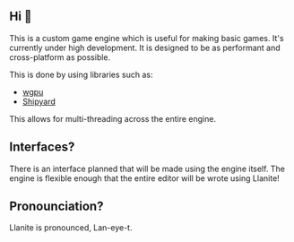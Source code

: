 ## Hi 👋

This is a custom game engine which is useful for making basic games. It's currently under high development. It is designed to be as performant and cross-platform as possible.

This is done by using libraries such as:
* [wgpu](https://wgpu.rs)
* [Shipyard](https://crates.io/crates/shipyard)

This allows for multi-threading across the entire engine.

## Interfaces?
There is an interface planned that will be made using the engine itself. The engine is flexible enough that the entire editor will be wrote using Llanite!

## Pronounciation?
Llanite is pronounced, Lan-eye-t.
